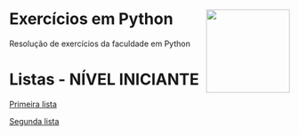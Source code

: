 # Exercícios em Python <img src="https://assets.stickpng.com/images/5848152fcef1014c0b5e4967.png" align="right" width="150">

Resolução de exercícios da faculdade em Python
 
 
# Listas - NÍVEL INICIANTE
[Primeira lista](https://github.com/thomazllr/exercicios-python/tree/main/Primeira%20Lista)

[Segunda lista](https://github.com/thomazllr/exercicios-python/tree/main/Segunda%20Lista)
